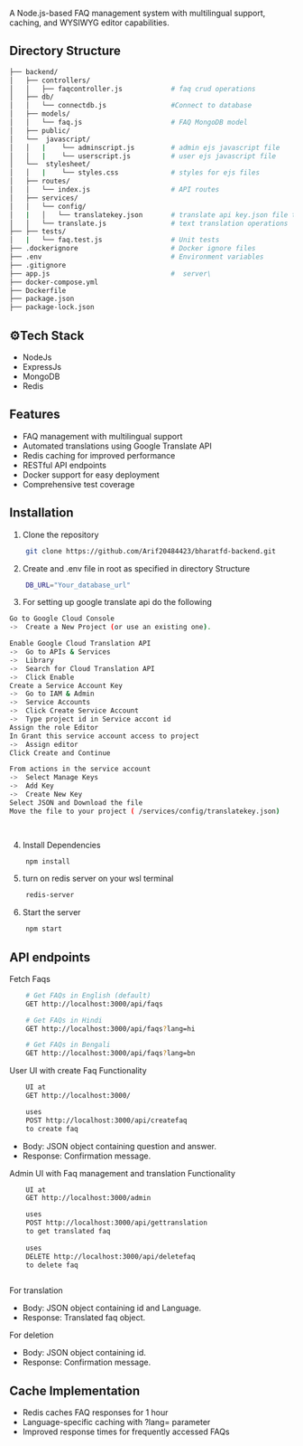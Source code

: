  A Node.js-based FAQ management system with multilingual support, caching, and WYSIWYG editor capabilities.

 ## Directory Structure

``` bash 
├── backend/  
│   ├── controllers/  
│   │   ├── faqcontroller.js            # faq crud operations  
│   ├── db/  
│   │   └── connectdb.js                #Connect to database  
│   ├── models/  
│   │   └── faq.js                      # FAQ MongoDB model    
│   ├── public/  
│   └──  javascript/  
│   │   |    └── adminscript.js         # admin ejs javascript file  
│   │   |    └── userscript.js          # user ejs javascript file  
│   └──  stylesheet/   
│   │   |    └── styles.css             # styles for ejs files  
│   ├── routes/
│   │   └── index.js                    # API routes
│   ├── services/
│   │   └── config/
│   |   │   └── translatekey.json       # translate api key.json file to be updated     
│   │   └── translate.js                # text translation operations    
├── ├── tests/  
│   |   └── faq.test.js                 # Unit tests  
├── .dockerignore                       # Docker ignore files  
├── .env                                # Environment variables  
├── .gitignore  
├── app.js                              #  server\  
├── docker-compose.yml  
├── Dockerfile  
├── package.json  
├── package-lock.json  

```


## ⚙️Tech Stack
- NodeJs  
- ExpressJs  
- MongoDB  
- Redis  

## Features
- FAQ management with multilingual support  
- Automated translations using Google Translate API  
- Redis caching for improved performance  
- RESTful API endpoints  
- Docker support for easy deployment  
- Comprehensive test coverage  

## Installation  

1. Clone the repository
``` bash
    git clone https://github.com/Arif20484423/bharatfd-backend.git

```

2. Create and .env file in root as specified in directory Structure
``` bash
    DB_URL="Your_database_url"
```

3. For setting up google translate api do the following
``` bash
Go to Google Cloud Console
->  Create a New Project (or use an existing one).

Enable Google Cloud Translation API
->  Go to APIs & Services 
->  Library
->  Search for Cloud Translation API
->  Click Enable
Create a Service Account Key
->  Go to IAM & Admin 
->  Service Accounts
->  Click Create Service Account
->  Type project id in Service accont id
Assign the role Editor
In Grant this service account access to project
->  Assign editor
Click Create and Continue

From actions in the service account
->  Select Manage Keys
->  Add Key
->  Create New Key
Select JSON and Download the file
Move the file to your project ( /services/config/translatekey.json)

    
```

4. Install Dependencies
``` bash
    npm install
```

5. turn on redis server on your wsl terminal
``` bash
    redis-server
```

6. Start the server
``` bash
    npm start
```

## API endpoints

Fetch Faqs
``` bash
    # Get FAQs in English (default)
    GET http://localhost:3000/api/faqs

    # Get FAQs in Hindi
    GET http://localhost:3000/api/faqs?lang=hi

    # Get FAQs in Bengali
    GET http://localhost:3000/api/faqs?lang=bn
```

User UI with create Faq Functionality
``` bash
    UI at
    GET http://localhost:3000/

    uses 
    POST http://localhost:3000/api/createfaq
    to create faq
```
- Body: JSON object containing question and answer.
- Response: Confirmation message.


Admin UI with Faq management and translation Functionality
``` bash
    UI at
    GET http://localhost:3000/admin

    uses 
    POST http://localhost:3000/api/gettranslation
    to get translated faq
    
    uses 
    DELETE http://localhost:3000/api/deletefaq
    to delete faq
    
```
For translation
- Body: JSON object containing id and Language.
- Response: Translated faq object.

For deletion
- Body: JSON object containing id.
- Response: Confirmation message.

## Cache Implementation

- Redis caches FAQ responses for 1 hour  
- Language-specific caching with ?lang= parameter  
- Improved response times for frequently accessed  FAQs  




